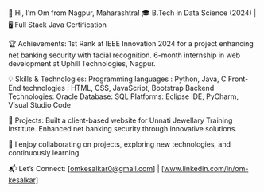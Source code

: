 👋 Hi, I'm Om from Nagpur, Maharashtra!
🎓 B.Tech in Data Science (2024) | 🖥️ Full Stack Java Certification

🏆 Achievements:
1st Rank at IEEE Innovation 2024 for a project enhancing net banking security with facial recognition.
6-month internship in web development at Uphill Technologies, Nagpur.


💡 Skills & Technologies:
Programming languages : Python, Java, C
Front-End technologies : HTML, CSS, JavaScript, Bootstrap
Backend Technologies: Oracle
Database: SQL
Platforms: Eclipse IDE, PyCharm, Visual Studio Code 


🌟 Projects:
Built a client-based website for Unnati Jewellary Training Institute.
Enhanced net banking security through innovative solutions.

🤝 I enjoy collaborating on projects, exploring new technologies, and continuously learning.

📬 Let’s Connect: [[omkesalkar0@gmail.com](https://mail.google.com/mail/u/0/#inbox)] | [www.linkedin.com/in/om-kesalkar]

